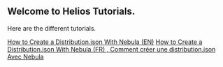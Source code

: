 ## Welcome to Helios Tutorials.

Here are the different tutorials.

[How to Create a Distribution.json With Nebula (EN)](CreateNebulaDistro.md)
[How to Create a Distribution.json With Nebula (FR) , Comment créer une distribution.json Avec Nebula](CreateNebulaDistroFR.md) 
 
